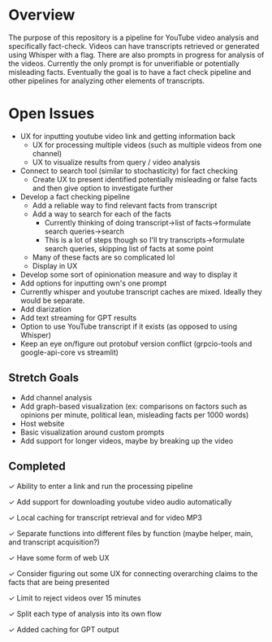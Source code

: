 # Overview 
The purpose of this repository is a pipeline for YouTube video analysis and specifically fact-check. Videos can have transcripts retrieved or generated using Whisper with a flag. There are also prompts in progress for analysis of the videos. Currently the only prompt is for unverifiable or potentially misleading facts. Eventually the goal is to have a fact check pipeline and other pipelines for analyzing other elements of transcripts. 

# Open Issues
- UX for inputting youtube video link and getting information back 
    - UX for processing multiple videos (such as multiple videos from one channel)
    - UX to visualize results from query / video analysis 
- Connect to search tool (similar to stochasticity) for fact checking 
    - Create UX to present identified potentially misleading or false facts and then give option to investigate further
- Develop a fact checking pipeline 
    - Add a reliable way to find relevant facts from transcript
    - Add a way to search for each of the facts
        - Currently thinking of doing transcript->list of facts->formulate search queries->search
        - This is a lot of steps though so I'll try transcripts->formulate search queries, skipping list of facts at some point
    - Many of these facts are so complicated lol 
    - Display in UX
- Develop some sort of opinionation measure and way to display it
- Add options for inputting own's one prompt 
- Currently whisper and youtube transcript caches are mixed. Ideally they would be separate.
- Add diarization
- Add text streaming for GPT results
- Option to use YouTube transcript if it exists (as opposed to using Whisper)
- Keep an eye on/figure out protobuf version conflict (grpcio-tools and google-api-core vs streamlit)

## Stretch Goals
- Add channel analysis 
- Add graph-based visualization (ex: comparisons on factors such as opinions per minute, political lean, misleading facts per 1000 words)
- Host website 
- Basic visualization around custom prompts 
- Add support for longer videos, maybe by breaking up the video

## Completed
&check; Ability to enter a link and run the processing pipeline 

&check; Add support for downloading youtube video audio automatically

&check; Local caching for transcript retrieval and for video MP3

&check; Separate functions into different files by function (maybe helper, main, and transcript acquisition?)

&check; Have some form of web UX 

&check; Consider figuring out some UX for connecting overarching claims to the facts that are being presented

&check; Limit to reject videos over 15 minutes

&check; Split each type of analysis into its own flow

&check; Added caching for GPT output